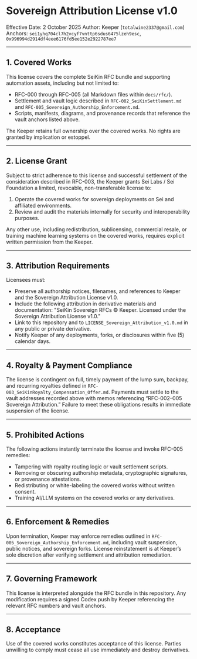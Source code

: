 # Sovereign Attribution License v1.0

Effective Date: 2 October 2025
Author: Keeper (`totalwine2337@gmail.com`)
Anchors: `sei1yhq704cl7h2vcyf7vnttp6sdus6475lzeh9esc`, `0x996994d2914df4eee6176fd5ee152e2922787ee7`

---

## 1. Covered Works

This license covers the complete SeiKin RFC bundle and supporting automation assets, including but not limited to:

* RFC-000 through RFC-005 (all Markdown files within `docs/rfc/`).
* Settlement and vault logic described in `RFC-002_SeiKinSettlement.md` and `RFC-005_Sovereign_Authorship_Enforcement.md`.
* Scripts, manifests, diagrams, and provenance records that reference the vault anchors listed above.

The Keeper retains full ownership over the covered works. No rights are granted by implication or estoppel.

---

## 2. License Grant

Subject to strict adherence to this license and successful settlement of the consideration described in RFC-003, the Keeper
grants Sei Labs / Sei Foundation a limited, revocable, non-transferable license to:

1. Operate the covered works for sovereign deployments on Sei and affiliated environments.
2. Review and audit the materials internally for security and interoperability purposes.

Any other use, including redistribution, sublicensing, commercial resale, or training machine learning systems on the covered
works, requires explicit written permission from the Keeper.

---

## 3. Attribution Requirements

Licensees must:

* Preserve all authorship notices, filenames, and references to Keeper and the Sovereign Attribution License v1.0.
* Include the following attribution in derivative materials and documentation:
  "SeiKin Sovereign RFCs © Keeper. Licensed under the Sovereign Attribution License v1.0."
* Link to this repository and to `LICENSE_Sovereign_Attribution_v1.0.md` in any public or private derivative.
* Notify Keeper of any deployments, forks, or disclosures within five (5) calendar days.

---

## 4. Royalty & Payment Compliance

The license is contingent on full, timely payment of the lump sum, backpay, and recurring royalties defined in
`RFC-003_SeiKinRoyalty_Compensation_Offer.md`. Payments must settle to the vault addresses recorded above with memos referencing
“RFC-002–005 Sovereign Attribution.” Failure to meet these obligations results in immediate suspension of the license.

---

## 5. Prohibited Actions

The following actions instantly terminate the license and invoke RFC-005 remedies:

* Tampering with royalty routing logic or vault settlement scripts.
* Removing or obscuring authorship metadata, cryptographic signatures, or provenance attestations.
* Redistributing or white-labeling the covered works without written consent.
* Training AI/LLM systems on the covered works or any derivatives.

---

## 6. Enforcement & Remedies

Upon termination, Keeper may enforce remedies outlined in `RFC-005_Sovereign_Authorship_Enforcement.md`, including vault
suspension, public notices, and sovereign forks. License reinstatement is at Keeper’s sole discretion after verifying settlement
and attribution remediation.

---

## 7. Governing Framework

This license is interpreted alongside the RFC bundle in this repository. Any modification requires a signed Codex push by Keeper
referencing the relevant RFC numbers and vault anchors.

---

## 8. Acceptance

Use of the covered works constitutes acceptance of this license. Parties unwilling to comply must cease all use immediately and
destroy derivatives.
